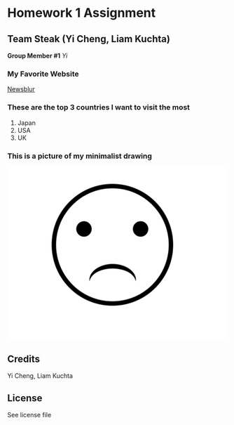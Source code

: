 # Homework 1 Assignment
## Team Steak (Yi Cheng, Liam Kuchta)

**Group Member #1**
*Yi*

### My Favorite Website
[Newsblur](https://www.newsblur.com)

### These are the top 3 countries I want to visit the most
1. Japan
2. USA
3. UK

### This is a picture of my minimalist drawing
![An unhappy face](images/unhappy_face.svg)


## Credits

Yi Cheng, Liam Kuchta

## License

See license file